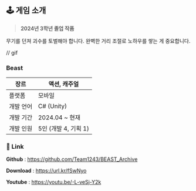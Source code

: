 ## 🕹️ 게임 소개

> **2024년 3학년 졸업 작품**
> 

무기를 던져 괴수를 토벌해야 합니다.
완벽한 거리 조절로 노하우를 쌓는 게 중요합니다.

// gif

### Beast

| 장르 | 액션, 캐주얼 |
| --- | --- |
| 플랫폼 | 모바일 |
| 개발 언어 | C# (Unity) |
| 개발 기간 | 2024.04 ~ 현재 |
| 개발 인원 | 5인 (개발 4, 기획 1) |


### 🔗 Link

**Github** : https://github.com/Team1243/BEAST_Archive

**Download** : https://url.kr/fSwNyo

**Youtube** : https://youtu.be/-L-veSj-Y2k
